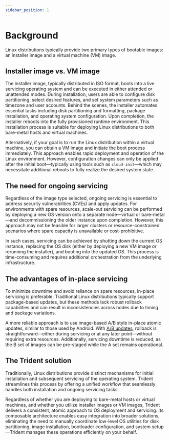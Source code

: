 ```yaml
---
sidebar_position: 1
---
```


# Background

Linux distributions typically provide two primary types of bootable images: an
installer image and a virtual machine (VM) image.

## Installer image vs. VM image

The installer image, typically distributed in ISO format, boots into a live
servicing operating system and can be executed in either attended or unattended
modes. During installation, users are able to configure disk partitioning,
select desired features, and set system parameters such as timezone and user
accounts. Behind the scenes, the installer automates essential tasks including
disk partitioning and formatting, package installation, and operating system
configuration. Upon completion, the installer reboots into the fully provisioned
runtime environment. This installation process is suitable for deploying Linux
distributions to both bare-metal hosts and virtual machines.

Alternatively, if your goal is to run the Linux distribution within a virtual
machine, you can obtain a VM image and initiate the boot process immediately.
This approach enables rapid deployment and operation of the Linux environment.
However, configuration changes can only be applied after the initial
boot—typically using tools such as `cloud-init`—which may necessitate additional
reboots to fully realize the desired system state.

## The need for ongoing servicing

Regardless of the image type selected, ongoing servicing is essential to address
security vulnerabilities (CVEs) and apply updates. For environments with spare
resources, scale-out servicing can be performed by deploying a new OS version
onto a separate node—virtual or bare-metal—and decommissioning the older
instance upon completion. However, this approach may not be feasible for larger
clusters or resource-constrained scenarios where spare capacity is unavailable
or cost-prohibitive.

In such cases, servicing can be achieved by shutting down the current OS
instance, replacing the OS disk (either by deploying a new VM image or rerunning
the installer), and booting into the updated OS. This process is time-consuming
and requires additional orchestration from the underlying infrastructure.

## The advantages of in-place servicing

To minimize downtime and avoid reliance on spare resources, in-place servicing
is preferable. Traditional Linux distributions typically support package-based
updates, but these methods lack robust rollback capabilities and can result in
inconsistencies across nodes due to timing and package variations.

A more reliable approach is to use image-based A/B style in-place atomic
updates, similar to those used by Android. With [A/B
updates](Reference/Glossary.md#ab-update), rollback is straightforward—either
during servicing or at any later point—without requiring extra resources.
Additionally, servicing downtime is reduced, as the B set of images can be
pre-staged while the A set remains operational.

## The Trident solution

Traditionally, Linux distributions provide distinct mechanisms for initial
installation and subsequent servicing of the operating system. Trident
streamlines this process by offering a unified workflow that seamlessly handles
both installation and ongoing servicing tasks.

Regardless of whether you are deploying to bare-metal hosts or virtual machines,
and whether you utilize installer images or VM images, Trident delivers a
consistent, atomic approach to OS deployment and servicing. Its composable
architecture enables easy integration into broader solutions, eliminating the
need to manually coordinate low-level OS utilities for disk partitioning, image
installation, bootloader configuration, and system setup—Trident manages these
operations efficiently on your behalf.
